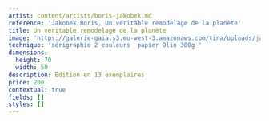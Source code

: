 ```yaml
---
artist: content/artists/boris-jakobek.md
reference: 'Jakobek Boris, Un véritable remodelage de la planète'
title: Un véritable remodelage de la planète
image: 'https://galerie-gaia.s3.eu-west-3.amazonaws.com/tina/uploads/jakobek-boris/galeriegaia_Jakobek_un véritable remodelage de la planète_70X50.jpg'
technique: 'sérigraphie 2 couleurs  papier Olin 300g '
dimensions:
  height: 70
  width: 50
description: Edition en 13 exemplaires
price: 200
contextual: true
fields: []
styles: []
---
```


